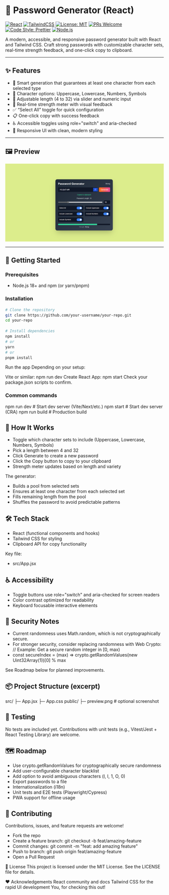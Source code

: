 # 🔐 Password Generator (React)

[![React](https://img.shields.io/badge/React-18+-61DAFB?logo=react&logoColor=white)](https://react.dev/)
[![TailwindCSS](https://img.shields.io/badge/Tailwind%20CSS-3.x-06B6D4?logo=tailwindcss&logoColor=white)](https://tailwindcss.com/)
[![License: MIT](https://img.shields.io/badge/License-MIT-2ea44f)](#-license)
[![PRs Welcome](https://img.shields.io/badge/PRs-welcome-brightgreen.svg)](#-contributing)
[![Code Style: Prettier](https://img.shields.io/badge/code_style-prettier-ff69b4.svg?logo=prettier&logoColor=white)](https://prettier.io/)
[![Node.js](https://img.shields.io/badge/Node.js-18+-339933?logo=node.js&logoColor=white)](https://nodejs.org/)

A modern, accessible, and responsive password generator built with React and Tailwind CSS. Craft strong passwords with customizable character sets, real-time strength feedback, and one-click copy to clipboard.

---

## ✨ Features

- 🎯 Smart generation that guarantees at least one character from each selected type
- 🔡 Character options: Uppercase, Lowercase, Numbers, Symbols
- 📏 Adjustable length (4 to 32) via slider and numeric input
- 🧠 Real-time strength meter with visual feedback
- ✅ “Select All” toggle for quick configuration
- 📋 One-click copy with success feedback
- ♿ Accessible toggles using role="switch" and aria-checked
- 📱 Responsive UI with clean, modern styling

---

## 🖼️ Preview

![App Preview](https://github.com/TechFlies/Password-Generator-React/blob/9c5b3d8588694aebcb8764aeb963a83a6f0d5366/Screenshot%202025-10-18%20010830_edited.png)

---

## 🚀 Getting Started

### Prerequisites
- Node.js 18+ and npm (or yarn/pnpm)

### Installation

```bash
# Clone the repository
git clone https://github.com/your-username/your-repo.git
cd your-repo

# Install dependencies
npm install
# or
yarn
# or
pnpm install
```

Run the app
Depending on your setup:

Vite or similar: npm run dev
Create React App: npm start
Check your package.json scripts to confirm.

### Common commands
npm run dev   # Start dev server (Vite/Next/etc.)
npm start     # Start dev server (CRA)
npm run build # Production build


## 🧩 How It Works

- Toggle which character sets to include (Uppercase, Lowercase, Numbers, Symbols)
- Pick a length between 4 and 32
- Click Generate to create a new password
- Click the Copy button to copy to your clipboard
- Strength meter updates based on length and variety

The generator:

- Builds a pool from selected sets
- Ensures at least one character from each selected set
- Fills remaining length from the pool
- Shuffles the password to avoid predictable patterns
  
## 🛠️ Tech Stack
- React (functional components and hooks)
- Tailwind CSS for styling
- Clipboard API for copy functionality
  
Key file:

- src/App.jsx
  
## ♿ Accessibility

- Toggle buttons use role="switch" and aria-checked for screen readers
- Color contrast optimized for readability
- Keyboard focusable interactive elements
  
## 🔐 Security Notes

- Current randomness uses Math.random, which is not cryptographically secure.
- For stronger security, consider replacing randomness with Web Crypto:
// Example: Get a secure random integer in [0, max)
- const secureIndex = (max) => crypto.getRandomValues(new Uint32Array(1))[0] % max

See Roadmap below for planned improvements.

## 📦 Project Structure (excerpt)

src/
├─ App.jsx
├─ App.css
public/
├─ preview.png   # optional screenshot


## 🧪 Testing

No tests are included yet. Contributions with unit tests (e.g., Vitest/Jest + React Testing Library) are welcome.

## 🗺️ Roadmap

- Use crypto.getRandomValues for cryptographically secure randomness
- Add user-configurable character blacklist
- Add option to avoid ambiguous characters (l, I, 1, O, 0)
- Export passwords to a file
- Internationalization (i18n)
- Unit tests and E2E tests (Playwright/Cypress)
- PWA support for offline usage
  
## 🤝 Contributing
Contributions, issues, and feature requests are welcome!

- Fork the repo
- Create a feature branch: git checkout -b feat/amazing-feature
- Commit changes: git commit -m "feat: add amazing feature"
- Push to branch: git push origin feat/amazing-feature
- Open a Pull Request
  
📄 License
This project is licensed under the MIT License. See the LICENSE file for details.

❤️ Acknowledgements
React community and docs
Tailwind CSS for the rapid UI development
You, for checking this out!
